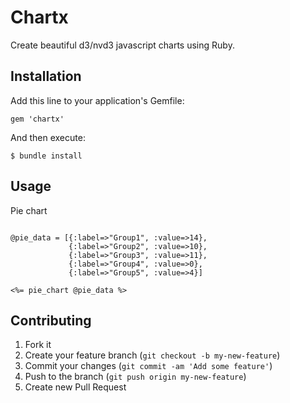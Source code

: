 # Chartx

Create beautiful d3/nvd3 javascript charts using Ruby.

## Installation

Add this line to your application's Gemfile:

    gem 'chartx'

And then execute:

    $ bundle install


## Usage

Pie chart

```erb

@pie_data = [{:label=>"Group1", :value=>14}, 
			 {:label=>"Group2", :value=>10}, 
			 {:label=>"Group3", :value=>11}, 
			 {:label=>"Group4", :value=>0}, 
			 {:label=>"Group5", :value=>4}]

<%= pie_chart @pie_data %>
```


## Contributing

1. Fork it
2. Create your feature branch (`git checkout -b my-new-feature`)
3. Commit your changes (`git commit -am 'Add some feature'`)
4. Push to the branch (`git push origin my-new-feature`)
5. Create new Pull Request
